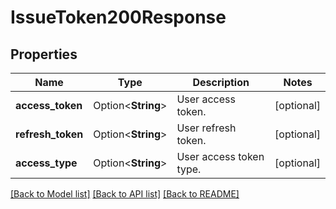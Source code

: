 # IssueToken200Response

## Properties

Name | Type | Description | Notes
------------ | ------------- | ------------- | -------------
**access_token** | Option<**String**> | User access token. | [optional]
**refresh_token** | Option<**String**> | User refresh token. | [optional]
**access_type** | Option<**String**> | User access token type. | [optional]

[[Back to Model list]](../README.md#documentation-for-models) [[Back to API list]](../README.md#documentation-for-api-endpoints) [[Back to README]](../README.md)


